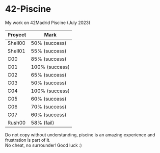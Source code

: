 # 42-Piscine
My work on 42Madrid Piscine (July 2023)


|Proyect    | Mark     |
|-----------|---------------|
|Shell00    |50%      (success)  |
|Shell01    |55%      (success)  |
|C00        |85%      (success)  |
|C01        |100%     (success)  |
|C02        |65%      (success)   |
|C03        |50%      (success)   |
|C04        |100%     (success)   |
|C05        |60%      (success)   |
|C06        |70%      (success)   |
|C07        |60%      (success)   |
|Rush00     |58%      (fail)      |

Do not copy without understanding, piscine is an amazing experience and frustration is part of it.  
No cheat, no surrounder! Good luck :)
